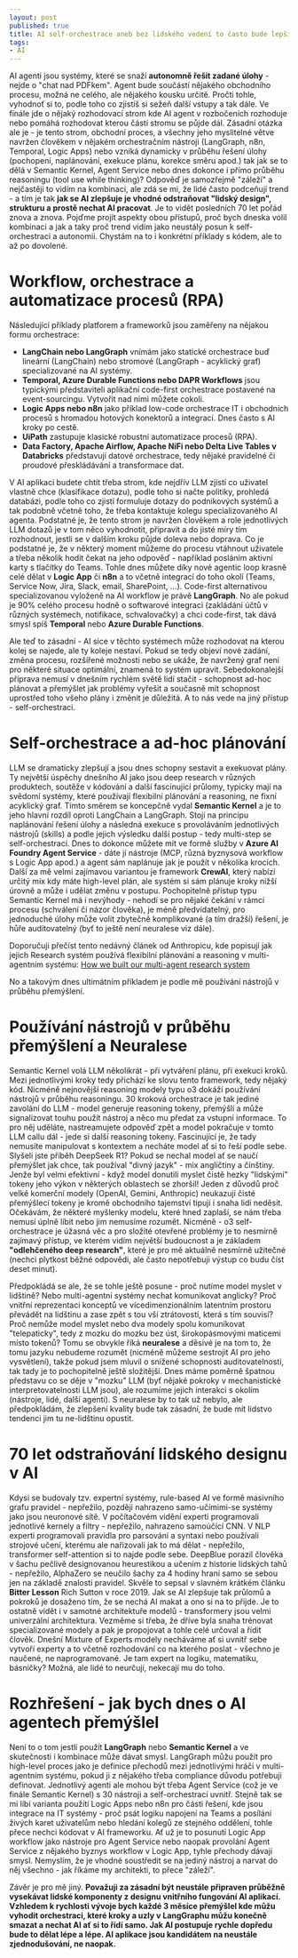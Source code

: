 ```yaml
---
layout: post
published: true
title: AI self-orchestrace aneb bez lidského vedení to často bude lepší. Kdy se raději zbavit rigidity LangGraph a vsadit na self-orchestraci ve stylu Agent Service nebo Semantic Kernel?
tags:
- AI
---
```

AI agenti jsou systémy, které se snaží **autonomně řešit zadané úlohy** - nejde o "chat nad PDFkem". Agent bude součástí nějakého obchodního procesu, možná ne celého, ale nějakého kousku určitě. Pročti tohle, vyhodnoť si to, podle toho co zjistíš si sežeň další vstupy a tak dále. Ve finále jde o nějaký rozhodovací strom kde AI agent v rozbočeních rozhoduje nebo pomáhá rozhodovat kterou částí stromu se půjde dál. Zásadní otázka ale je - je tento strom, obchodní proces, a všechny jeho myslitelné větve navržen člověkem v nějakém orchestračním nástroji (LangGraph, n8n, Temporal, Logic Apps) nebo vzniká dynamicky v průběhu řešení úlohy (pochopení, naplánování, exekuce plánu, korekce směru apod.) tak jak se to dělá v Semantic Kernel, Agent Service nebo dnes dokonce i přímo průběhu reasoningu (tool use while thinking)? Odpověď je samozřejmě "záleží" a nejčastěji to vidím na kombinaci, ale zdá se mi, že lidé často podceňují trend - a tím je tak **jak se AI zlepšuje je vhodné odstraňovat "lidský design", strukturu a prostě nechat AI pracovat**. Je to vidět posledních 70 let pořád znova a znova. Pojďme projít aspekty obou přístupů, proč bych dneska volil kombinaci a jak a taky proč trend vidím jako neustálý posun k self-orchestraci a autonomii. Chystám na to i konkrétní příklady s kódem, ale to až po dovolené.

# Workflow, orchestrace a automatizace procesů (RPA)
Následující příklady platforem a frameworků jsou zaměřeny na nějakou formu orchestrace:
- **LangChain nebo LangGraph** vnímám jako statické orchestrace buď lineární (LangChain) nebo stromové (LangGraph - acyklický graf) specializované na AI systémy. 
- **Temporal, Azure Durable Functions nebo DAPR Workflows** jsou typickými představiteli aplikační code-first orchestrace postavené na event-sourcingu. Vytvořit nad nimi můžete cokoli.
- **Logic Apps nebo n8n** jako příklad low-code orchestrace IT i obchodních procesů s hromadou hotových konektorů a integrací. Dnes často s AI kroky po cestě.
- **UiPath** zastupuje klasické robustní automatizace procesů (RPA).
- **Data Factory, Apache Airflow, Apache NiFi nebo Delta Live Tables v Databricks** představují datové orchestrace, tedy nějaké pravidelné či proudové přeskládávání a transformace dat.

V AI aplikaci budete chtít třeba strom, kde nejdřív LLM zjistí co uživatel vlastně chce (klasifikace dotazu), podle toho si načte politiky, prohledá databázi, podle toho co zjistí formuluje dotazy do podnikových systémů a tak podobně včetně toho, že třeba kontaktuje kolegu specializovaného AI agenta. Podstatné je, že tento strom je navržen člověkem a role jednotlivých LLM dotazů je v tom něco vyhodnotit, připravit a do jisté míry tím rozhodnout, jestli se v dalším kroku půjde doleva nebo doprava. Co je podstatné je, že v některý moment můžeme do procesu vtáhnout uživatele a třeba několik hodit čekat na jeho odpověď - například posláním aktivní karty s tlačítky do Teams. Tohle dnes můžete díky nové agentic loop krasně celé dělat v **Logic App** či **n8n** a to včetně integrací do toho okolí (Teams, Service Now, Jira, Slack, email, SharePoint, ...). Code-first alternativou specializovanou vyloženě na AI workflow je právě **LangGraph**. No ale pokud je 90% celého procesu hodně o softwarové integraci (zakládání účtů v různých systémech, notifikace, schvalovačky) a chci code-first, tak dává smysl spíš **Temporal** nebo **Azure Durable Functions**. 

Ale teď to zásadní - AI sice v těchto systémech může rozhodovat na kterou kolej se najede, ale ty koleje nestaví. Pokud se tedy objeví nové zadání, změna procesu, rozšířené možnosti nebo se ukáže, že navržený graf není pro některé situace optimální, znamená to systém upravit. Sebedokonalejší příprava nemusí v dnešním rychlém světě lidí stačit - schopnost ad-hoc plánovat a přemýšlet jak problémy vyřešit a současně mít schopnost uprostřed toho všeho plány i změnit je důležitá. A to nás vede na jiný přístup - self-orchestraci.

# Self-orchestrace a ad-hoc plánování
LLM se dramaticky zlepšují a jsou dnes schopny sestavit a exekuovat plány. Ty největší úspěchy dnešního AI jako jsou deep research v různých produktech, soutěže v kódování a další fascinující průlomy, typicky mají na svědomí systémy, které používají flexibilní plánování a reasoning, ne fixní acyklický graf. Tímto směrem se koncepčně vydal **Semantic Kernel** a je to jeho hlavní rozdíl oproti LangChain a LangGraph. Stojí na principu naplánování řešení úlohy a následná exekuce s provoláváním jednotlivých nástrojů (skills) a podle jejich výsledku další postup - tedy multi-step se self-orchestrací. Dnes to dokonce můžete mít ve formě služby v **Azure AI Foundry Agent Service** - dáte jí nástroje (MCP, různá byznysová workflow s Logic App apod.) a agent sám naplánuje jak je použít v několika krocích. Další za mě velmi zajímavou variantou je framework **CrewAI**, který nabízí určitý mix kdy máte high-level plán, ale systém si sám plánuje kroky nižší úrovně a může i udělat změnu v postupu. Pochopitelně přístup typu Semantic Kernel má i nevýhody - nehodí se pro nějaké čekání v rámci procesu (schválení či názor člověka), je méně předvídatelný, pro jednoduché úlohy může volit zbytečně komplikované (a tím dražší) řešení, je hůře auditovatelný (byť to ještě není neuralese viz dále).

Doporučuji přečíst tento nedávný článek od Anthropicu, kde popisují jak jejich Research systém používá flexibilní plánování a reasoning v multi-agentním systému: [How we built our multi-agent research system](https://www.anthropic.com/engineering/built-multi-agent-research-system)

No a takovým dnes ultimátním příkladem je podle mě používání nástrojů v průběhu přemýšlení.

# Používání nástrojů v průběhu přemýšlení a Neuralese
Semantic Kernel volá LLM několikrát - při vytváření plánu, při exekuci kroků. Mezi jednotlivými kroky tedy přichází ke slovu tento framework, tedy nějaký kód. Nicméně nejnovější reasoning modely typu o3 dokáží používání nástrojů v průběhu reasoningu. 30 kroková orchestrace je tak jediné zavolání do LLM - model generuje reasoning tokeny, přemýšlí a může signalizovat touhu použít nástroj a něco mu předat za vstupní informace. To pro něj uděláte, nastreamujete odpověď zpět a model pokračuje v tomto LLM callu dál - jede si další reasoning tokeny. Fascinující je, že tady nemusíte manipulovat s kontextem a necháte model ať si to řeší podle sebe. Slyšeli jste příběh DeepSeek R1? Pokud se nechal model ať se naučí přemýšlet jak chce, tak používal "divný jazyk" - mix angličtiny a čínštiny. Jenže byl velmi efektivní - když model donutili myslet čistě hezky "lidskými" tokeny jeho výkon v některých oblastech se zhoršil! Jeden z důvodů proč velké komerční modely (OpenAI, Gemini, Anthropic) neukazují čisté přemýšlecí tokeny je kromě obchodního tajemství tipuji i snaha lidi neděsit. Očekávám, že některé myšlenky modelu, které hned zaplaší, se nám třeba nemusí úplně líbit nebo jim nemusíme rozumět. Nicméně - o3 self-orchestrace je úžasná věc a pro složité otevřené problémy je to nesmírně zajímavý přístup, ve kterém vidím největší budoucnost a je základem **"odlehčeného deep research"**, které je pro mě aktuálně nesmírně užitečné (nechci plytkost běžné odpovědi, ale často nepotřebuji výstup co budu číst deset minut).

Předpokládá se ale, že se tohle ještě posune - proč nutíme model myslet v lidštině? Nebo multi-agentní systémy nechat komunikovat anglicky? Proč vnitřní reprezentaci konceptů ve vícedimenzionálním latentním prostoru převádět na lidštinu a zase zpět s tou vší ztrátovostí, která s tím souvisí? Proč nemůže model myslet nebo dva modely spolu komunikovat "telepaticky", tedy z mozku do mozku bez úst, širokopásmovými maticemi místo tokenů? Tomu se obvykle říká **neuralese** a děsivé je na tom to, že tomu jazyku nebudeme rozumět (nicméně můžeme sestrojit AI pro jeho vysvětlení), takže pokud jsem mluvil o snížené schopnosti auditovatelnosti, tak tady je to pochopitelně ještě složitější. Dnes máme poměrně špatnou představu co se děje v "mozku" LLM (byť nějaké pokroky v mechanistické interpretovatelnosti LLM jsou), ale rozumíme jejich interakci s okolím (nástroje, lidé, další agenti). S neuralese by to tak už nebylo, ale předpokládám, že zlepšení kvality bude tak zásadní, že bude mít lidstvo tendenci jim tu ne-lidštinu opustit.

# 70 let odstraňování lidského designu v AI
Kdysi se budovaly tzv. expertní systémy, rule-based AI ve formě masivního grafu pravidel - nepřežilo, později nahrazeno samo-učímimi-se systémy jako jsou neuronové sítě. V počítačovém vidění experti programovali jednotlivé kernely a filtry - nepřežilo, nahrazeno samoúčící CNN. V NLP experti programovali pravidla pro parsování a syntaxi nebo používali strojové učení, kterému ale nařizovali jak to má dělat - nepřežilo, transformer self-attention si to najde podle sebe. DeepBlue porazil člověka v šachu pečlivě designovanou heurestikou a učením z historie lidských tahů - nepřežilo, AlphaZero se neučilo šachy za 4 hodiny hraní samo se sebou jen na základě znalosti pravidel. Skvěle to sepsal v slavném krátkém článku **Bitter Lesson** Rich Sutton v roce 2019. Jak se AI zlepšuje tak průlomů a pokroků je dosaženo tím, že se nechá AI makat a ono si na to přijde. Je to ostatně vidět i v samotné architektuře modelů - transformery jsou velmi univerzální architektura. Vezměme si třeba, že dříve byla snaha trénovat specializované modely a pak je propojovat a tohle celé určoval a řídit člověk. Dnešní Mixture of Experts modely necháváme ať si uvnitř sebe vytvoří experty a to včetně rozhodování co na kterého poslat - všechno je naučené, ne naprogramované. Je tam expert na logiku, matematiku, básničky? Možná, ale lidé to neurčují, nekecají mu do toho.

# Rozhřešení - jak bych dnes o AI agentech přemýšlel
Není to o tom jestli použít **LangGraph** nebo **Semantic Kernel** a ve skutečnosti i kombinace může dávat smysl. LangGraph můžu použít pro high-level proces jako je definice přechodů mezi jednotlivými hráči v multi-agentním systému, pokud ji z nějakého třeba compliance důvodu potřebuji definovat. Jednotlivý agenti ale mohou být třeba Agent Service (což je ve finále Semantic Kernel) s 30 nástroji a self-orchestrací uvnitř. Stejně tak se mi líbí varianta použítí Logic Apps nebo n8n pro části řešení, kde jsou integrace na IT systémy - proč psát logiku napojení na Teams a posílání živých karet uživatelům nebo hledání kolegů ze stejného oddělení, tohle přece nechci kódovat v AI frameworku. Ať už je to posunutí Logic App workflow jako nástroje pro Agent Service nebo naopak provolání Agent Service z nějakého byznys workflow v Logic App, tyhle přechody dávají smysl. Nemyslím, že je vhodné soustředit se na jediný nástroj a narvat do něj všechno - jak říkáme my architekti, to přece "záleží".

Závěr je pro mě jiný. **Považuji za zásadní být neustále připraven průběžně vysekávat lidské komponenty z designu vnitřního fungování AI aplikací. Vzhledem k rychlosti vývoje bych každé 3 měsíce přemýšlel kde můžu vyhodit orchestraci, které kroky a uzly v LangGraphu můžu konečně smazat a nechat AI ať si to řídí samo. Jak AI postupuje rychle dopředu bude to dělat lépe a lépe. AI aplikace jsou kandidátem na neustále zjednodušování, ne naopak.**
